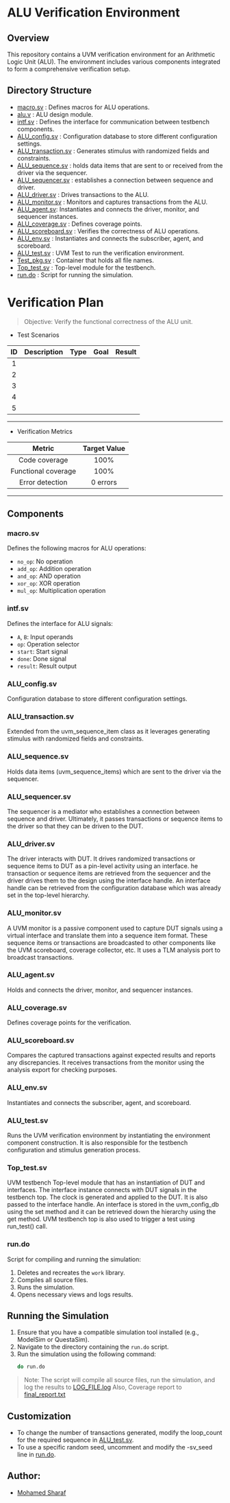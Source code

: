 # ALU Verification Environment

## Overview
This repository contains a UVM verification environment for an Arithmetic Logic Unit (ALU). The environment includes various components integrated to form a comprehensive verification setup.

## Directory Structure
- [macro.sv](./macro.sv) : Defines macros for ALU operations.
- [alu.v](./alu.v) : ALU design module.
- [intf.sv](./intf.sv) : Defines the interface for communication between testbench components.
- [ALU_config.sv](./ALU_config.sv) : Configuration database to store different configuration settings.
- [ALU_transaction.sv](./ALU_transaction.sv) : Generates stimulus with randomized fields and constraints.
- [ALU_sequence.sv](./ALU_sequence.sv) : holds data items that are sent to or received from the driver via the sequencer.
- [ALU_sequencer.sv](./ALU_sequencer.sv) : establishes a connection between sequence and driver.
- [ALU_driver.sv](./ALU_driver.sv) : Drives transactions to the ALU.
- [ALU_monitor.sv](./ALU_monitor.sv) : Monitors and captures transactions from the ALU.
- [ALU_agent.sv](./ALU_agent.sv): Instantiates and connects the driver, monitor, and sequencer instances.
- [ALU_coverage.sv](./ALU_coverage.sv) : Defines coverage points.
- [ALU_scoreboard.sv](./ALU_scoreboard.sv) : Verifies the correctness of ALU operations.
- [ALU_env.sv](./ALU_env.sv) : Instantiates and connects the subscriber, agent, and scoreboard.
- [ALU_test.sv](./ALU_test.sv) : UVM Test to run the verification environment.
- [Test_pkg.sv](./Test_pkg.sv) : Container that holds all file names.
- [Top_test.sv](./Top_test.sv) : Top-level module for the testbench.
- [run.do](./run.do) : Script for running the simulation.

# Verification Plan
> Objective: Verify the functional correctness of the ALU unit.

- Test Scenarios

|  ID  	|                   Description                   	|               Type       | Goal   |   Result |
|:---:	|:-----------------------------------------------:	|   :------------:| :------------:| :------------:|
| 1	| 	|   | | |
| 2  |  |   | | |
| 3  |   |   | | |
| 4  |   |   | | |
| 5  |   |   | | |
----

- Verification Metrics

|  Metric  	|                   Target Value             	|
|:---:	|:-----------------------:	|  
| Code coverage	| 100% |
| Functional coverage	| 100% |
| Error detection	| 0 errors |
----

## Components

### macro.sv
Defines the following macros for ALU operations:
- `no_op`: No operation
- `add_op`: Addition operation
- `and_op`: AND operation
- `xor_op`: XOR operation
- `mul_op`: Multiplication operation

### intf.sv
Defines the interface for ALU signals:
- `A`, `B`: Input operands
- `op`: Operation selector
- `start`: Start signal
- `done`: Done signal
- `result`: Result output

### ALU_config.sv
Configuration database to store different configuration settings. 

### ALU_transaction.sv
Extended from the uvm_sequence_item class as it leverages generating stimulus with randomized fields and constraints.

### ALU_sequence.sv
Holds data items (uvm_sequence_items) which are sent to the driver via the sequencer.

### ALU_sequencer.sv
The sequencer is a mediator who establishes a connection between sequence and driver. Ultimately, it passes transactions or sequence items to the driver so that they can be driven to the DUT.

### ALU_driver.sv
The driver interacts with DUT. It drives randomized transactions or sequence items to DUT as a pin-level activity using an interface. he transaction or sequence items are retrieved from the sequencer and the driver drives them to the design using the interface handle. An interface handle can be retrieved from the configuration database which was already set in the top-level hierarchy.

### ALU_monitor.sv
A UVM monitor is a passive component used to capture DUT signals using a virtual interface and translate them into a sequence item format. These sequence items or transactions are broadcasted to other components like the UVM scoreboard, coverage collector, etc. It uses a TLM analysis port to broadcast transactions.

### ALU_agent.sv
Holds and connects the driver, monitor, and sequencer instances.

### ALU_coverage.sv
Defines coverage points for the verification.

### ALU_scoreboard.sv
Compares the captured transactions against expected results and reports any discrepancies. It receives transactions from the monitor using the analysis export for checking purposes.

### ALU_env.sv
Instantiates and connects the subscriber, agent, and scoreboard.

### ALU_test.sv
Runs the UVM verification environment by instantiating the environment component construction. It is also responsible for the testbench configuration and stimulus generation process.

### Top_test.sv
UVM testbench Top-level module that  has an instantiation of DUT and interfaces. The interface instance connects with DUT signals in the testbench top. The clock is generated and applied to the DUT. It is also passed to the interface handle. An interface is stored in the uvm_config_db using the set method and it can be retrieved down the hierarchy using the get method. UVM testbench top is also used to trigger a test using run_test() call.

### run.do
Script for compiling and running the simulation:
1. Deletes and recreates the `work` library.
2. Compiles all source files.
3. Runs the simulation.
4. Opens necessary views and logs results.

## Running the Simulation

1. Ensure that you have a compatible simulation tool installed (e.g., ModelSim or QuestaSim).
2. Navigate to the directory containing the `run.do` script.
3. Run the simulation using the following command:
   ```bash
   do run.do
   ```

> Note: The script will compile all source files, run the simulation, and log the results to [LOG_FILE.log](./LOG_FILE.log) Also, Coverage report to [final_report.txt](./final_report.txt)

## Customization
- To change the number of transactions generated, modify the loop_count for the required sequence in [ALU_test.sv](./ALU_test.sv).
- To use a specific random seed, uncomment and modify the -sv_seed line in [run.do](./run.do).

## Author:
- [Mohamed Sharaf](sharafm823@gmail.com)


